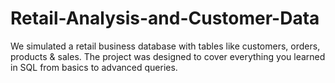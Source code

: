 # Retail-Analysis-and-Customer-Data
We simulated a retail business database with tables like customers, orders, products &amp; sales. The project was designed to cover everything you learned in SQL from basics to advanced queries.
